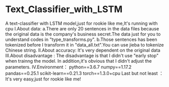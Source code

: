 # Text_Classifier_with_LSTM
A text-classifier with LSTM model,just for rookie like me,It's running with cpu  I.About data: 
    a.There are only 20 sentences in the data files because the original data is the company's business secret.The data just for you to         understand codes in "type_transforms.py".
    b.Those sentences has been tokenized before I transform it in "data_all.txt".You can use jieba to tokenize Chinese string.
II.About accuracy: It's very dependent on the original data
III.About disadvantage : The disadvantage is that I didn't use "early stop" when trainng the model. In addition,it's obvious that I didn't adjust the parameters.
IV.Environment：
    python==3.6.7
    numpy==1.17.2
    pandas==0.25.1
    scikit-learn==0.21.3
    torch==1.3.0+cpu
Last but not least ：It's very easy,just for rookie like me!
